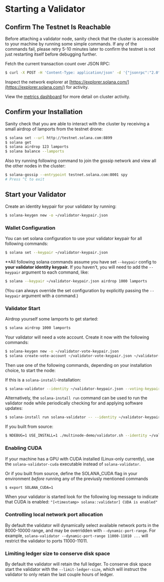 # Starting a Validator

## Confirm The Testnet Is Reachable
Before attaching a validator node, sanity check that the cluster is accessible
to your machine by running some simple commands.  If any of the commands fail,
please retry 5-10 minutes later to confirm the testnet is not just restarting
itself before debugging further.

Fetch the current transaction count over JSON RPC:
```bash
$ curl -X POST -H 'Content-Type: application/json' -d '{"jsonrpc":"2.0","id":1, "method":"getTransactionCount"}' http://testnet.solana.com:8899
```

Inspect the network explorer at
[https://explorer.solana.com/](https://explorer.solana.com/) for activity.

View the [metrics dashboard](
https://metrics.solana.com:3000/d/testnet-beta/testnet-monitor-beta?var-testnet=testnet)
for more detail on cluster activity.

## Confirm your Installation
Sanity check that you are able to interact with the cluster by receiving a small
airdrop of lamports from the testnet drone:
```bash
$ solana set --url http://testnet.solana.com:8899
$ solana get
$ solana airdrop 123 lamports
$ solana balance --lamports
```

Also try running following command to join the gossip network and view all the
other nodes in the cluster:
```bash
$ solana-gossip --entrypoint testnet.solana.com:8001 spy
# Press ^C to exit
```

## Start your Validator
Create an identity keypair for your validator by running:
```bash
$ solana-keygen new -o ~/validator-keypair.json
```

### Wallet Configuration
You can set solana configuration to use your validator keypair for all
following commands:
```bash
$ solana set --keypair ~/validator-keypair.json
```

**All following solana commands assume you have set `--keypair` config to
**your validator identity keypair.**
If you haven't, you will need to add the `--keypair` argument to each command, like:
```bash
$ solana --keypair ~/validator-keypair.json airdrop 1000 lamports
```
(You can always override the set configuration by explicitly passing the
`--keypair` argument with a command.)

### Validator Start
Airdrop yourself some lamports to get started:
```bash
$ solana airdrop 1000 lamports
```

Your validator will need a vote account.  Create it now with the following
commands:
```bash
$ solana-keygen new -o ~/validator-vote-keypair.json
$ solana create-vote-account ~/validator-vote-keypair.json ~/validator-keypair.json 1
```

Then use one of the following commands, depending on your installation
choice, to start the node:

If this is a `solana-install`-installation:
```bash
$ solana-validator --identity ~/validator-keypair.json --voting-keypair ~/validator-vote-keypair.json --ledger ~/validator-config --rpc-port 8899 --entrypoint testnet.solana.com
```

Alternatively, the `solana-install run` command can be used to run the validator
node while periodically checking for and applying software updates:
```bash
$ solana-install run solana-validator -- --identity ~/validator-keypair.json --voting-keypair ~/validator-vote-keypair.json --ledger ~/validator-config --rpc-port 8899 --entrypoint testnet.solana.com
```

If you built from source:
```bash
$ NDEBUG=1 USE_INSTALL=1 ./multinode-demo/validator.sh --identity ~/validator-keypair.json --voting-keypair ~/validator-vote-keypair.json --rpc-port 8899 --entrypoint testnet.solana.com
```

### Enabling CUDA
If your machine has a GPU with CUDA installed (Linux-only currently), use the `solana-validator-cuda`
executable instead of `solana-validator`.

Or if you built from source, define the SOLANA_CUDA flag in your environment *before* running any of the
previusly mentioned commands
```bash
$ export SOLANA_CUDA=1
```

When your validator is started look for the following log message to indicate that CUDA is enabled:
`"[<timestamp> solana::validator] CUDA is enabled"`

### Controlling local network port allocation
By default the validator will dynamically select available network ports in the
8000-10000 range, and may be overridden with `--dynamic-port-range`.  For
example, `solana-validator --dynamic-port-range 11000-11010 ...` will restrict the
validator to ports 11000-11011.

### Limiting ledger size to conserve disk space
By default the validator will retain the full ledger.  To conserve disk space
start the validator with the `--limit-ledger-size`, which will instruct the
validator to only retain the last couple hours of ledger.
